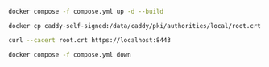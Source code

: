 ```bash
docker compose -f compose.yml up -d --build
```

```bash
docker cp caddy-self-signed:/data/caddy/pki/authorities/local/root.crt root.crt
```

```bash
curl --cacert root.crt https://localhost:8443
```

```bash
docker compose -f compose.yml down
```
